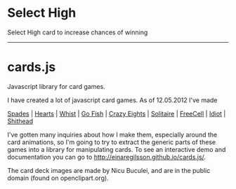 Select High
=========

Select High card to increase chances of winning

----------

cards.js
========

Javascript library for card games.

I have created a lot of javascript card games. As of 12.05.2012 I've made

<a href="https://cardgames.io/spades/">Spades</a> 
| <a href="https://cardgames.io/hearts/">Hearts</a> 
| <a href="https://cardgames.io/whist/">Whist</a> 
| <a href="https://cardgames.io/gofish/">Go Fish</a> 
| <a href="https://cardgames.io/crazyeights/">Crazy Eights</a> 
| <a href="https://cardgames.io/solitaire/">Solitaire</a> 
| <a href="https://cardgames.io/freecell/">FreeCell</a> 
| <a href="https://cardgames.io/idiot/">Idiot</a> 
| <a href="https://cardgames.io/shithead/">Shithead</a> 


I've gotten many inquiries about how I make them, especially around the card animations, so I'm going to try to extract the generic parts of these games into a library for manipulating cards. To see an interactive demo and documentation you can go to <a href="http://einaregilsson.github.io/cards.js/">http://einaregilsson.github.io/cards.js/</a>.

The card deck images are made by Nicu Buculei, and are in the public domain (found on openclipart.org).
